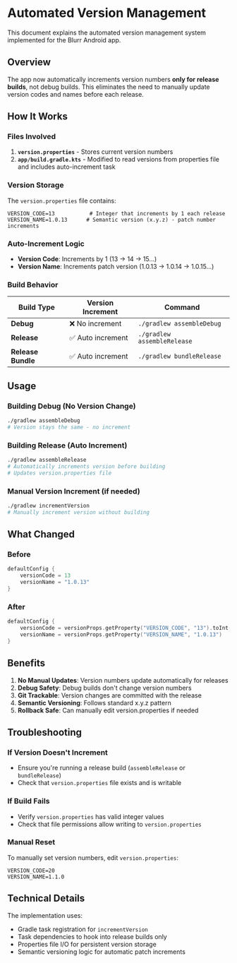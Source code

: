 # Automated Version Management

This document explains the automated version management system implemented for the Blurr Android app.

## Overview

The app now automatically increments version numbers **only for release builds**, not debug builds. This eliminates the need to manually update version codes and names before each release.

## How It Works

### Files Involved

1. **`version.properties`** - Stores current version numbers
2. **`app/build.gradle.kts`** - Modified to read versions from properties file and includes auto-increment task

### Version Storage

The `version.properties` file contains:
```properties
VERSION_CODE=13           # Integer that increments by 1 each release
VERSION_NAME=1.0.13      # Semantic version (x.y.z) - patch number increments
```

### Auto-Increment Logic

- **Version Code**: Increments by 1 (13 → 14 → 15...)
- **Version Name**: Increments patch version (1.0.13 → 1.0.14 → 1.0.15...)

### Build Behavior

| Build Type | Version Increment | Command |
|------------|------------------|---------|
| **Debug** | ❌ No increment | `./gradlew assembleDebug` |
| **Release** | ✅ Auto increment | `./gradlew assembleRelease` |
| **Release Bundle** | ✅ Auto increment | `./gradlew bundleRelease` |

## Usage

### Building Debug (No Version Change)
```bash
./gradlew assembleDebug
# Version stays the same - no increment
```

### Building Release (Auto Increment)
```bash
./gradlew assembleRelease
# Automatically increments version before building
# Updates version.properties file
```

### Manual Version Increment (if needed)
```bash
./gradlew incrementVersion
# Manually increment version without building
```

## What Changed

### Before
```kotlin
defaultConfig {
    versionCode = 13
    versionName = "1.0.13"
}
```

### After
```kotlin
defaultConfig {
    versionCode = versionProps.getProperty("VERSION_CODE", "13").toInt()
    versionName = versionProps.getProperty("VERSION_NAME", "1.0.13")
}
```

## Benefits

1. **No Manual Updates**: Version numbers update automatically for releases
2. **Debug Safety**: Debug builds don't change version numbers
3. **Git Trackable**: Version changes are committed with the release
4. **Semantic Versioning**: Follows standard x.y.z pattern
5. **Rollback Safe**: Can manually edit version.properties if needed

## Troubleshooting

### If Version Doesn't Increment
- Ensure you're running a release build (`assembleRelease` or `bundleRelease`)
- Check that `version.properties` file exists and is writable

### If Build Fails
- Verify `version.properties` has valid integer values
- Check that file permissions allow writing to `version.properties`

### Manual Reset
To manually set version numbers, edit `version.properties`:
```properties
VERSION_CODE=20
VERSION_NAME=1.1.0
```

## Technical Details

The implementation uses:
- Gradle task registration for `incrementVersion`
- Task dependencies to hook into release builds only
- Properties file I/O for persistent version storage
- Semantic versioning logic for automatic patch increments